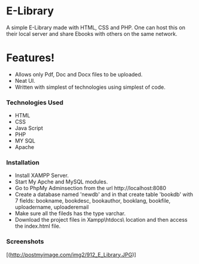 # E-Library
A simple E-Library made with HTML, CSS and PHP. One can host this on their local server and share Ebooks with others on the same network.

# Features!

- Allows only Pdf, Doc and Docx files to be uploaded.
- Neat UI.
- Written with simplest of technologies using simplest of code.
  
### Technologies Used

- HTML
- CSS
- Java Script
- PHP
- MY SQL
- Apache

### Installation


- Install XAMPP Server.
- Start My Apche and MySQL modules. 
- Go to PhpMy Adminsection from the url http://localhost:8080
- Create a database named 'newdb' and in that create table 'bookdb' with 7 fields: bookname, bookdesc, bookauthor, booklang, bookfile,   uploadername, uploaderemail
- Make sure all the fileds has the type varchar.
- Download the project files in Xampp\htdocs\ location and then access the index.html file.

### Screenshots

[(http://postmyimage.com/img2/912_E_Library.JPG)]



